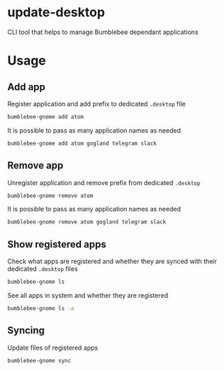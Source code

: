 # update-desktop
CLI tool that helps to manage Bumblebee dependant applications

# Usage

## Add app

Register application and add prefix to dedicated ``.desktop`` file

```sh
bumblebee-gnome add atom
````

It is possible to pass as many application names as needed

```sh
bumblebee-gnome add atom gogland telegram slack
````

## Remove app

Unregister application and remove prefix from dedicated ``.desktop``

```sh
bumblebee-gnome remove atom
````

It is possible to pass as many application names as needed

```sh
bumblebee-gnome remove atom gogland telegram slack
````

## Show registered apps

Check what apps are registered and whether they are synced with their dedicated ``.desktop`` files

```sh
bumblebee-gnome ls
```

See all apps in system and whether they are registered

```sh
bumblebee-gnome ls -a
```

## Syncing

Update files of registered apps

```sh
bumblebee-gnome sync
```